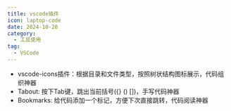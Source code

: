 ```yaml
---
title: vscode插件
icon: laptop-code
date: 2024-10-20
category:
  - 工具使用
tag:
  - VSCode
---
```


- vscode-icons插件：根据目录和文件类型，按照树状结构图标展示，代码组织神器
- Tabout: 按下Tab键，跳出当前括号({} () [])，手写代码神器
- Bookmarks: 给代码添加一个标记，方便下次直接跳转，代码阅读神器
